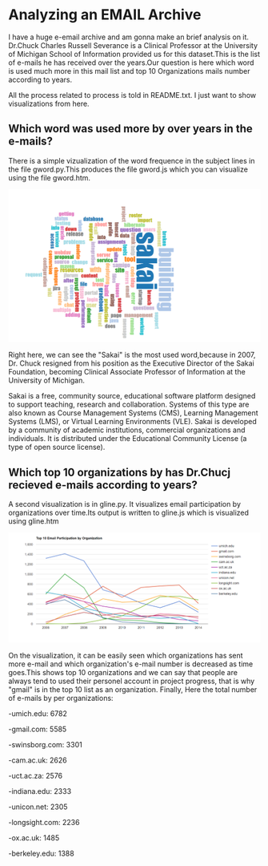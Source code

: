 # Analyzing an EMAIL Archive 


I have a huge e-email archive and am gonna make an brief analysis on it. Dr.Chuck  Charles Russell Severance is a Clinical Professor at the University of Michigan School of Information provided us for this dataset.This is the list of e-mails he has received over the years.Our question is here which word is used much more in this mail list  and top 10 Organizations mails number according to years.

All the process related to process is told in README.txt. I just want to show visualizations from here.

## Which word was used more by over years in the e-mails?

There is a simple vizualization of the word frequence in the subject lines in the file gword.py.This produces the file gword.js which you can visualize using the file
gword.htm.

![alt text](https://github.com/bozanomer/AnalyzinganEMAILArchive-/blob/main/words.PNG)

Right here, we can see the "Sakai" is the most used word,because in 2007, Dr. Chuck resigned from his position as the Executive Director of the Sakai Foundation, becoming Clinical Associate Professor of Information at the University of Michigan. 

Sakai is a free, community source, educational software platform designed to support teaching, research and collaboration. Systems of this type are also known as Course Management Systems (CMS), Learning Management Systems (LMS), or Virtual Learning Environments (VLE). Sakai is developed by a community of academic institutions, commercial organizations and individuals. It is distributed under the Educational Community License (a type of open source license).
## Which top 10  organizations  by has Dr.Chucj recieved e-mails according to years? 

A second visualization is in gline.py.  It visualizes email participation by organizations over time.Its output is written to gline.js which is visualized using gline.htm

![alt text](https://github.com/bozanomer/AnalyzinganEMAILArchive-/blob/main/Organizations.PNG)


On the visualization, it can be easily seen which organizations has sent more e-mail and which organization's e-mail number is decreased as time goes.This shows top 10 organizations and we can say that people are always tend to used their personel account in project progress, that is why "gmail" is in the top 10 list as an organization.
Finally, Here the total number of e-mails by per organizations:

-umich.edu: 6782

-gmail.com: 5585

-swinsborg.com: 3301

-cam.ac.uk: 2626

-uct.ac.za: 2576

-indiana.edu: 2333

-unicon.net: 2305

-longsight.com: 2236

-ox.ac.uk: 1485

-berkeley.edu: 1388
